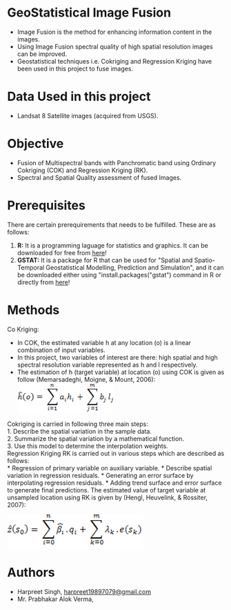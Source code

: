 # GeoStatistical Image Fusion
* Image Fusion is the method for enhancing information content in the images.
* Using Image Fusion spectral quality of high spatial resolution images can be improved.
* Geostatistical techniques i.e. Cokriging and Regression Kriging have been used in this project to fuse images.

# Data Used in this project
* Landsat 8 Satellite images (acquired from USGS).

# Objective
* Fusion of Multispectral bands with Panchromatic band using Ordinary  Cokriging (COK) and Regression Kriging (RK).
* Spectral and Spatial Quality assessment of fused Images.

# Prerequisites
There are certain prerequirements that needs to be fulfilled. These are as follows: 
1. **R:** It is a programming laguage for statistics and graphics. It can be downloaded for free from [here](https://cran.r-project.org/)!
2. **GSTAT:** It is a package for R that can be used for "Spatial and Spatio-Temporal Geostatistical Modelling, Prediction and Simulation", and it can be downloaded either using "install.packages("gstat") command in R or directly from [here](https://cran.r-project.org/web/packages/gstat/index.html)!

# Methods 
 Co Kriging: 
 * In COK, the estimated variable h at any location (o) is a linear combination of input variables. 
 * In this project, two variables of interest are there: high spatial and high spectral resolution variable represented as h and l    respectively. 
 * The estimation of h (target variable) at location (o) using COK is given as follow (Memarsadeghi, Moigne, & Mount, 2006):<br/>
 ![](https://github.com/82siha1mpg/GeoStatisticalImageFusion/blob/master/Images/COK.png)
 
 Cokriging is carried in following three main steps:<br/>
    1. Describe the spatial variation in the sample data.<br/>
    2. Summarize the spatial variation by a mathematical function.<br/>
    3. Use this model to determine the interpolation weights.<br/>
  Regression Kriging
  RK is carried out in various steps which are described as follows:<br/>
    * Regression of primary variable on auxiliary variable.
    * Describe spatial variation in regression residuals.
    * Generating an error surface by interpolating regression residuals.
    * Adding trend surface and error surface to generate  final predictions.
  The estimated value of target variable at unsampled location using RK is given by (Hengl, Heuvelink, & Rossiter, 2007):
 
   ![](https://github.com/82siha1mpg/GeoStatisticalImageFusion/blob/master/Images/RK.png)

# Authors
* Harpreet Singh, harpreet19897079@gmail.com 
* Mr. Prabhakar Alok Verma, 

